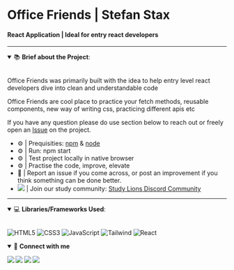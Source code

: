 <h1>Office Friends | Stefan Stax</h1>
<h4>React Application | Ideal for entry react developers</h4>

____

<details open>
    <summary>📚 <b>Brief about the Project</b>: </summary>
    <br>
    <p>Office Friends was primarily built with the idea to help entry level react developers dive into clean and understandable code</p>
    <p>Office Friends are cool place to practice your fetch methods, reusable components, new way of writing css, practicing different apis etc</p>
    <p>If you have any question please do use section below to reach out or freely open an <A href="https://github.com/stefanstax/officefriends/issues/new" target="_blank">Issue</a> on the project.</p>
    <ul>
        <li>⚙️ | Prequisities: <a href="https://www.npmjs.com/" target="_blank">npm</a> & <a href="https://nodejs.org/en/" target="_blank">node</a>
        <li>⚙️ | Run: npm start</li>
        <li>⚙️ | Test project locally in native browser</li>
        <li>⚙️ | Practise the code, improve, elevate</li>
        <li>🐛 | Report an issue if you come across, or post an improvement if you think something can be done better.</li>
        <li><img src="https://img.shields.io/badge/discord-5865F2.svg?&style=for-the-badge&logo=discord&logoColor=white" /> | Join our study community: <a href="https://discord.gg/studylions" target="_blank">Study Lions Discord Community</a></li>
    </ul>
        
</details>

____

<details open>
<summary>💻 <b>Libraries/Frameworks Used</b>: </summary>
    <br>
    
![HTML5](https://img.shields.io/badge/-HTML5-E34F26.svg?style=for-the-badge&logo=html5&logoColor=ffffff)
![CSS3](https://img.shields.io/badge/-CSS3-1572B6.svg?style=for-the-badge&logo=css3)
![JavaScript](https://img.shields.io/badge/-JavaScript-282C34?style=for-the-badge&logo=javascript)
![Tailwind](https://img.shields.io/badge/tailwindcss-%2338B2AC.svg?style=for-the-badge&logo=tailwind-css&logoColor=black)
![React](https://img.shields.io/badge/-React-282C34.svg?style=for-the-badge&logo=react&logoColor=ffffff)

</details>


<details open>
<summary>🤝 <b>Connect with me<b></summary>

<p>

[<img src ="https://img.shields.io/badge/Telegram-1ca0f1.svg?&style=for-the-badge&logo=Telegram&logoColor=white%22&link=https://t.me/stefanstax">](https://t.me/stefanstax/)
[<img src="https://img.shields.io/badge/gmail-c14438.svg?&style=for-the-badge&logo=Gmail&logoColor=white&link=mailto:stefanstaxbusiness@gmail.com"/>](mailto:stefanstaxbusiness@gmail.com)
[<img src="https://img.shields.io/badge/linkedin-0077B5.svg?&style=for-the-badge&logo=linkedin&logoColor=white" />](https://www.linkedin.com/in/stefan-miljkovic/)
[<img src = "https://img.shields.io/badge/instagram-E4405F.svg?&style=for-the-badge&logo=instagram&logoColor=white">](https://www.instagram.com/developerstax/)

</p>

</details>



